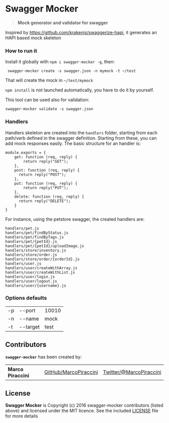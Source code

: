 # Swagger Mocker

> **Mock generator and validator for swagger**

Inspired by <https://github.com/krakenjs/swaggerize-hapi>, it generates an HAPI based mock skeleton

### How to run it

Install it globally with `npm i swagger-mocker -g`, then:

` swagger-mocker create -s swagger.json -n mymock -t ~/test`

That will create the mock in `~/test/mymock`

`npm install` is not launched automatically, you have to do it by yourself.

This tool can be used also for validation:

`swagger-mocker validate -s swagger.json`

### Handlers

Handlers skeleton are created into the `handlers` folder, starting from each path/verb defined in the swagger definition.
Starting from these, you can add mock responses easily. The basic structure for an handler is:

```
module.exports = {
    get: function (req, reply) {
        return reply("GET");
    },
    post: function (req, reply) {
      return reply("POST");
    },
    put: function (req, reply) {
        return reply("PUT");  
    },
    delete: function (req, reply) {
      return reply("DELETE");
    }
}
```

For instance, using the petstore swagger, the created handlers are:

```
handlers/pet.js
handlers/pet/findByStatus.js
handlers/pet/findByTags.js
handlers/pet/{petId}.js
handlers/pet/{petId}/uploadImage.js
handlers/store/inventory.js
handlers/store/order.js
handlers/store/order/{orderId}.js
handlers/user.js
handlers/user/createWithArray.js
handlers/user/createWithList.js
handlers/user/login.js
handlers/user/logout.js
handlers/user/{username}.js
```

### Options defaults
<table><tbody>
<tr><td align="left">-p</td><td>--port</td><td>10010</td></tr>
<tr><td align="left">-n</td><td>--name</td><td>mock</td></tr>
<tr><td align="left">-t</td><td>--target</td><td>test</td></tr>
</tbody></table>

## Contributors

__`swagger-mocker`__ has been created by:

<table><tbody>
<tr><th align="left">Marco Piraccini</th><td><a href="https://github.com/marcopiraccini">GitHub/MarcoPiraccini</a></td><td><a href="http://twitter.com/marcopiraccini">Twitter/@MarcoPiraccini</a></td></tr>
</tbody></table>

## License
**Swagger Mocker** is Copyright (c) 2016
swagger-mocker contributors (listed above) and licensed under the MIT licence.
See the included [LICENSE](./LICENSE) file for more details
